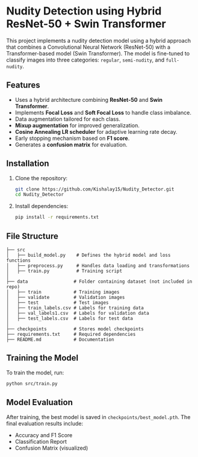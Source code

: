 # Nudity Detection using Hybrid ResNet-50 + Swin Transformer

This project implements a nudity detection model using a hybrid approach that combines a Convolutional Neural Network (ResNet-50) with a Transformer-based model (Swin Transformer). The model is fine-tuned to classify images into three categories: `regular`, `semi-nudity`, and `full-nudity`.

## Features

- Uses a hybrid architecture combining **ResNet-50** and **Swin Transformer**.
- Implements **Focal Loss** and **Soft Focal Loss** to handle class imbalance.
- Data augmentation tailored for each class.
- **Mixup augmentation** for improved generalization.
- **Cosine Annealing LR scheduler** for adaptive learning rate decay.
- Early stopping mechanism based on **F1 score**.
- Generates a **confusion matrix** for evaluation.

## Installation

1. Clone the repository:

   ```bash
   git clone https://github.com/Kishalay15/Nudity_Detector.git
   cd Nudity_Detector
   ```

2. Install dependencies:
   ```bash
   pip install -r requirements.txt
   ```

## File Structure

```
├── src
│   ├── build_model.py    # Defines the hybrid model and loss functions
│   ├── preprocess.py     # Handles data loading and transformations
│   ├── train.py          # Training script
│
├── data                 # Folder containing dataset (not included in repo)
│   ├── train            # Training images
│   ├── validate         # Validation images
│   ├── test             # Test images
│   ├── train_labels.csv # Labels for training data
│   ├── val_labels1.csv  # Labels for validation data
│   ├── test_labels.csv  # Labels for test data
│
├── checkpoints          # Stores model checkpoints
├── requirements.txt     # Required dependencies
├── README.md            # Documentation
```

## Training the Model

To train the model, run:

```bash
python src/train.py
```

## Model Evaluation

After training, the best model is saved in `checkpoints/best_model.pth`. The final evaluation results include:

- Accuracy and F1 Score
- Classification Report
- Confusion Matrix (visualized)
